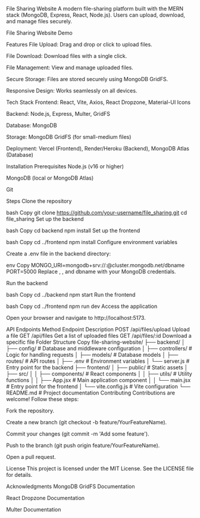 File Sharing Website
A modern file-sharing platform built with the MERN stack (MongoDB, Express, React, Node.js). Users can upload, download, and manage files securely.

File Sharing Website Demo

Features
File Upload: Drag and drop or click to upload files.

File Download: Download files with a single click.

File Management: View and manage uploaded files.

Secure Storage: Files are stored securely using MongoDB GridFS.

Responsive Design: Works seamlessly on all devices.

Tech Stack
Frontend: React, Vite, Axios, React Dropzone, Material-UI Icons

Backend: Node.js, Express, Multer, GridFS

Database: MongoDB

Storage: MongoDB GridFS (for small-medium files)

Deployment: Vercel (Frontend), Render/Heroku (Backend), MongoDB Atlas (Database)

Installation
Prerequisites
Node.js (v16 or higher)

MongoDB (local or MongoDB Atlas)

Git

Steps
Clone the repository

bash
Copy
git clone https://github.com/your-username/file_sharing.git
cd file_sharing
Set up the backend

bash
Copy
cd backend
npm install
Set up the frontend

bash
Copy
cd ../frontend
npm install
Configure environment variables

Create a .env file in the backend directory:

env
Copy
MONGO_URI=mongodb+srv://<username>:<password>@cluster.mongodb.net/dbname
PORT=5000
Replace <username>, <password>, and dbname with your MongoDB credentials.

Run the backend

bash
Copy
cd ../backend
npm start
Run the frontend

bash
Copy
cd ../frontend
npm run dev
Access the application

Open your browser and navigate to http://localhost:5173.

API Endpoints
Method	Endpoint	Description
POST	/api/files/upload	Upload a file
GET	/api/files	Get a list of uploaded files
GET	/api/files/:id	Download a specific file
Folder Structure
Copy
file-sharing-website/
├── backend/
│   ├── config/            # Database and middleware configuration
│   ├── controllers/       # Logic for handling requests
│   ├── models/            # Database models
│   ├── routes/            # API routes
│   ├── .env               # Environment variables
│   └── server.js          # Entry point for the backend
├── frontend/
│   ├── public/            # Static assets
│   ├── src/
│   │   ├── components/    # React components
│   │   ├── utils/         # Utility functions
│   │   ├── App.jsx        # Main application component
│   │   └── main.jsx       # Entry point for the frontend
│   └── vite.config.js     # Vite configuration
└── README.md              # Project documentation
Contributing
Contributions are welcome! Follow these steps:

Fork the repository.

Create a new branch (git checkout -b feature/YourFeatureName).

Commit your changes (git commit -m 'Add some feature').

Push to the branch (git push origin feature/YourFeatureName).

Open a pull request.

License
This project is licensed under the MIT License. See the LICENSE file for details.

Acknowledgments
MongoDB GridFS Documentation

React Dropzone Documentation

Multer Documentation
